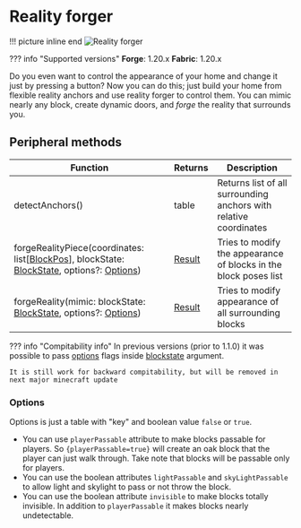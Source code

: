 # Reality forger

!!! picture inline end
    ![Reality forger](reality_forger.png)

??? info "Supported versions"
    **Forge**: 1.20.x
    **Fabric**: 1.20.x

Do you even want to control the appearance of your home and change it just by pressing a button? Now you can do this; just build your home from flexible reality anchors and use reality forger to control them. You can mimic nearly any block, create dynamic doors, and _forge_ the reality that surrounds you.


## Peripheral methods

| Function                                                 | Returns | Description                                                       |
|----------------------------------------------------------|---------|-------------------------------------------------------------------|
| detectAnchors()                                          | table   | Returns list of all surrounding anchors with relative coordinates |
| forgeRealityPiece(coordinates: list[[BlockPos](introduction.md#blockpos)], blockState: [BlockState](introduction.md#blockstate), options?: [Options](reality_forger.md#options)) | [Result](introduction.md#result)  | Tries to modify the appearance of blocks in the block poses list  |
| forgeReality(mimic: blockState: [BlockState](introduction.md#blockstate), options?: [Options](reality_forger.md#options))                               | [Result](introduction.md#result)  | Tries to modify appearance of all surrounding blocks              |


??? info "Compitability info"
    In previous versions (prior to 1.1.0) it was possible to pass [options](reality_forger.md#options) flags inside [blockstate](introduction.md#blockstate) argument.

    It is still work for backward compitability, but will be removed in next major minecraft update

### Options

Options is just a table with "key" and boolean value `false` or `true`.

- You can use `playerPassable` attribute to make blocks passable for players. So `{playerPassable=true}` will create an oak block that the player can just walk through. Take note that blocks will be passable only for players.
- You can use the boolean attributes `lightPassable` and `skyLightPassable` to allow light and skylight to pass or not throw the block.
- You can use the boolean attribute `invisible` to make blocks totally invisible. In addition to `playerPassable` it makes blocks nearly undetectable.
